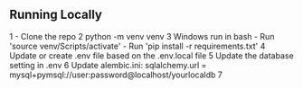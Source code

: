 ## Running Locally
1 - Clone the repo
2 python -m venv venv
3  Windows run in bash
    - Run 'source venv/Scripts/activate'
    - Run 'pip install -r requirements.txt'
4 Update or create .env file based on the .env.local file
5 Update the database setting in .env
6 Update alembic.ini:
    sqlalchemy.url = mysql+pymsql://user:password@localhost/yourlocaldb
7
    